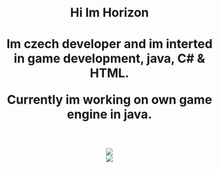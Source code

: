 <div align="center">
  <h1>Hi Im Horizon<h1>

  <p>Im czech developer and im interted in game development, java, C# & HTML.</p>
  <p>Currently im working on own game engine in java.</p>

  <br>
  <img src="https://visitor-badge.laobi.icu/badge?page_id=zMamutCZz.zMamutCZz">
  <br>
  <img src="https://github-readme-stats.vercel.app/api?username=zMamutCZz&show_icons=true&theme=gruvbox">
</div>

